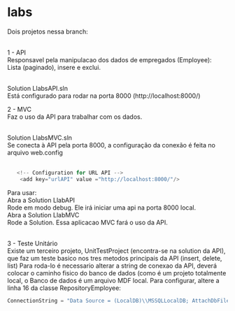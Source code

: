 # labs

Dois projetos nessa branch:<br><br>

1 - API<br>
  Responsavel pela manipulacao dos dados de empregados (Employee):<BR>
  Lista (paginado), insere e exclui.<br><br>
  
  Solution LlabsAPI.sln<br>
  Está configurado para rodar na porta 8000 (http://localhost:8000/)
   
2 - MVC<br>
  Faz o uso da API para trabalhar com os dados.<br><br>
  
  Solution LlabsMVC.sln<br>
  Se conecta à API pela porta 8000, a configuração da conexão é feita no arquivo web.config<br><br>
  
```c#
   <!-- Configuration for URL API -->
    <add key="urlAPI" value ="http://localhost:8000/"/>
``` 
  Para usar:<br>
  Abra a Solution LlabAPI<br>
  Rode em modo debug. Ele irá iniciar uma api na porta 8000 local.<br>
  Abra a Solution LlabMVC<BR>
  Rode a Solution. Essa aplicacao MVC fará o uso da API.<br><br>
  
3 - Teste Unitário<br>
  Existe um terceiro projeto, UnitTestProject (encontra-se na solution da API), que faz um teste basico nos tres metodos principais da API (insert, delete, list)
  Para roda-lo é necessario alterar a string de conexao da API, deverá colocar o caminho fisico do banco de dados (como é um projeto totalmente local, o Banco de dados é um arquivo MDF local. Para configurar, altere a linha 16 da classe RepositoryEmployee: <br>
  ```c#
  ConnectionString = "Data Source = (LocalDB)\\MSSQLLocalDB; AttachDbFilename = |DataDirectory|\\LlabEmployee.mdf; Integrated Security = True";
  ``` 
  

